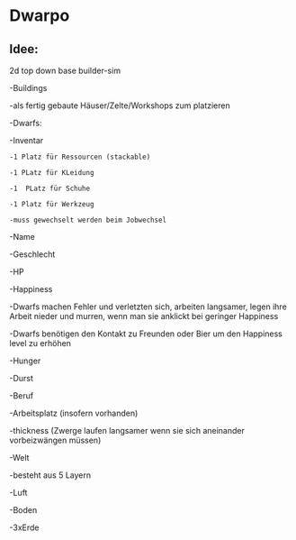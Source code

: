 # Dwarpo
## Idee:


2d top down base builder-sim

-Buildings

 -als fertig gebaute Häuser/Zelte/Workshops zum platzieren

-Dwarfs:

  -Inventar
  
    -1 Platz für Ressourcen (stackable)
    
    -1 PLatz für KLeidung
    
    -1  PLatz für Schuhe
    
    -1 Platz für Werkzeug
    
    -muss gewechselt werden beim Jobwechsel
  
  -Name
  
  -Geschlecht
  
  -HP
  
  -Happiness
  
  -Dwarfs machen Fehler und verletzten sich, arbeiten langsamer, legen ihre Arbeit nieder und murren, wenn man sie anklickt bei geringer Happiness
  
  -Dwarfs benötigen den Kontakt zu Freunden oder Bier um den Happiness level zu erhöhen
  
  -Hunger
  
  -Durst
  
  -Beruf
  
  -Arbeitsplatz (insofern vorhanden)
  
  -thickness (Zwerge laufen langsamer wenn sie sich aneinander vorbeizwängen müssen)

-Welt

-besteht aus 5 Layern

-Luft

-Boden

-3xErde
